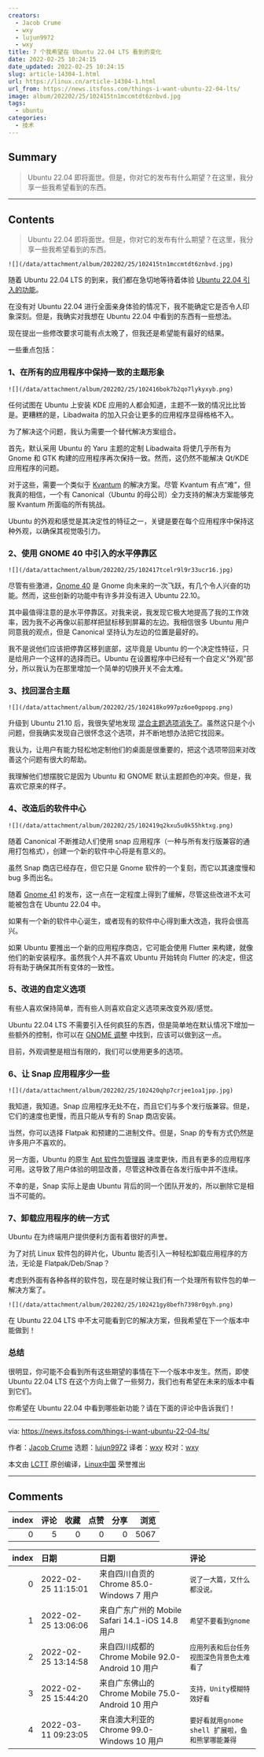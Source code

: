 ```yaml
---
creators:
  - Jacob Crume
  - wxy
  - lujun9972
  - wxy
title: 7 个我希望在 Ubuntu 22.04 LTS 看到的变化
date: 2022-02-25 10:24:15
date_updated: 2022-02-25 10:24:15
slug: article-14304-1.html
url: https://linux.cn/article-14304-1.html
url_from: https://news.itsfoss.com/things-i-want-ubuntu-22-04-lts/
image: album/202202/25/102415tn1mccmtdt6znbvd.jpg
tags:
  - ubuntu
categories:
  - 技术
---
```


## Summary

> Ubuntu 22.04 即将面世。但是，你对它的发布有什么期望？在这里，我分享一些我希望看到的东西。

***

<!-- more -->

## Contents

> 
> Ubuntu 22.04 即将面世。但是，你对它的发布有什么期望？在这里，我分享一些我希望看到的东西。
> 
> 
> 

`![](/data/attachment/album/202202/25/102415tn1mccmtdt6znbvd.jpg)`

随着 Ubuntu 22.04 LTS 的到来，我们都在急切地等待着体验 [Ubuntu 22.04 引入的功能](https://itsfoss.com/ubuntu-22-04-release-features/)。

在没有对 Ubuntu 22.04 进行全面亲身体验的情况下，我不能确定它是否令人印象深刻。但是，我确实对我想在 Ubuntu 22.04 中看到的东西有一些想法。

现在提出一些修改要求可能有点太晚了，但我还是希望能有最好的结果。

一些重点包括：

### 1、在所有的应用程序中保持一致的主题形象

`![](/data/attachment/album/202202/25/102416bok7b2qo7lykyxyb.png)`

任何试图在 Ubuntu 上安装 KDE 应用的人都会知道，主题不一致的情况比比皆是。更糟糕的是，Libadwaita 的加入只会让更多的应用程序显得格格不入。

为了解决这个问题，我认为需要一个替代解决方案组合。

首先，默认采用 Ubuntu 的 Yaru 主题的定制 Libadwaita 将使几乎所有为 Gnome 和 GTK 构建的应用程序再次保持一致。然而，这仍然不能解决 Qt/KDE 应用程序的问题。

对于这些，需要一个类似于 [Kvantum](https://github.com/tsujan/Kvantum) 的解决方案。尽管 Kvantum 有点“难”，但我真的相信，一个有 Canonical（Ubuntu 的母公司）全力支持的解决方案能够克服 Kvantum 所面临的所有挑战。

Ubuntu 的外观和感觉是其决定性的特征之一，关键是要在每个应用程序中保持这种外观，以确保其视觉吸引力。

### 2、使用 GNOME 40 中引入的水平停靠区

`![](/data/attachment/album/202202/25/102417tcelr9l9r33ucr16.jpg)`

尽管有些激进，[Gnome 40](https://news.itsfoss.com/gnome-40-release/) 是 Gnome 向未来的一次飞跃，有几个令人兴奋的功能。然而，这些创新的功能中有许多并没有进入 Ubuntu 22.10。

其中最值得注意的是水平停靠区。对我来说，我发现它极大地提高了我的工作效率，因为我不必再像以前那样把鼠标移到屏幕的左边。我相信很多 Ubuntu 用户同意我的观点，但是 Canonical 坚持认为左边的位置是最好的。

我不是说他们应该把停靠区移到底部，这毕竟是 Ubuntu 的一个决定性特征，只是给用户一个这样的选择而已。Ubuntu 在设置程序中已经有一个自定义“外观”部分，所以我认为在那里增加一个简单的切换开关不会太难。

### 3、找回混合主题

`![](/data/attachment/album/202202/25/102418ko997pz6oe0gpopg.png)`

升级到 Ubuntu 21.10 后，我很失望地发现 [混合主题选项消失了](https://news.itsfoss.com/ubuntu-21-10-theme-change/)。虽然这只是个小问题，但我确实发现自己很怀念这个选项，并不断地想办法把它找回来。

我认为，让用户有能力轻松地定制他们的桌面是很重要的，把这个选项带回来对改善这个问题有很大的帮助。

我理解他们想摆脱它是因为 Ubuntu 和 GNOME 默认主题颜色的冲突。但是，我喜欢它原来的样子。

### 4、改造后的软件中心

`![](/data/attachment/album/202202/25/102419q2kxu5u0k55hktxg.png)`

随着 Canonical 不断推动人们使用 snap 应用程序（一种与所有发行版兼容的通用打包格式），创建一个新的软件中心将是有意义的。

虽然 Snap 商店已经存在，但它只是 Gnome 软件的一个复刻，而它以其速度慢和 bug 多而出名。

随着 [Gnome 41](https://news.itsfoss.com/gnome-41-release/) 的发布，这一点在一定程度上得到了缓解，尽管这些改进不太可能被包含在 Ubuntu 22.04 中。

如果有一个新的软件中心诞生，或者现有的软件中心得到重大改造，我将会很高兴。

如果 Ubuntu 要推出一个新的应用程序商店，它可能会使用 Flutter 来构建，就像他们的新安装程序。虽然我个人并不喜欢 Ubuntu 开始转向 Flutter 的决定，但这将有助于确保其所有变体的一致性。

### 5、改进的自定义选项

有些人喜欢保持简单，而有些人则喜欢自定义选项来改变外观/感觉。

Ubuntu 22.04 LTS 不需要引入任何疯狂的东西，但是简单地在默认情况下增加一些额外的控制，你可以在 [GNOME 调整](https://itsfoss.com/gnome-tweak-tool/) 中找到，应该可以做到这一点。

目前，外观调整是相当有限的，我们可以使用更多的选项。

### 6、让 Snap 应用程序少一些

`![](/data/attachment/album/202202/25/102420qhp7crjee1oa1jpp.jpg)`

我知道，我知道。Snap 应用程序无处不在，而且它们与多个发行版兼容。但是，它们的速度也更慢，而且只能从专有的 Snap 商店安装。

当然，你可以选择 Flatpak 和预建的二进制文件。但是，Snap 的专有方式仍然是许多用户不喜欢的。

另一方面，Ubuntu 的原生 [Apt 软件包管理器](https://itsfoss.com/apt-command-guide/) 速度更快，而且有更多的应用程序可用。这导致了用户体验的明显改善，尽管这种改善在各发行版中并不连续。

不幸的是，Snap 实际上是由 Ubuntu 背后的同一个团队开发的，所以删除它是相当不可能的。

### 7、卸载应用程序的统一方式

Ubuntu 在为终端用户提供便利方面有着很好的声誉。

为了对抗 Linux 软件包的碎片化，Ubuntu 能否引入一种轻松卸载应用程序的方法，无论是 Flatpak/Deb/Snap？

考虑到外面有各种各样的软件包，现在是时候让我们有一个处理所有软件包的单一解决方案了。

`![](/data/attachment/album/202202/25/102421gy8befh7398r0gyh.png)`

在 Ubuntu 22.04 LTS 中不太可能看到它的解决方案，但我希望在下一个版本中能做到！

### 总结

很明显，你可能不会看到所有这些期望的事情在下一个版本中发生。然而，即使 Ubuntu 22.04 LTS 在这个方向上做了一些努力，我们也有希望在未来的版本中看到它们。

你希望在 Ubuntu 22.04 中看到哪些新功能？请在下面的评论中告诉我们！

---

via: <https://news.itsfoss.com/things-i-want-ubuntu-22-04-lts/>

作者：[Jacob Crume](https://news.itsfoss.com/author/jacob/) 选题：[lujun9972](https://github.com/lujun9972) 译者：[wxy](https://github.com/wxy) 校对：[wxy](https://github.com/wxy)

本文由 [LCTT](https://github.com/LCTT/TranslateProject) 原创编译，[Linux中国](https://linux.cn/) 荣誉推出

***

## Comments


|   index |   评论 |   收藏 |   点赞 |   分享 |   浏览 |
|--------:|-------:|-------:|-------:|-------:|-------:|
|       0 |      5 |      0 |      0 |      0 |   5067 |

|   index | 日期                | 日期                                              | 评论                                             |
|--------:|:--------------------|:--------------------------------------------------|:-------------------------------------------------|
|       0 | 2022-02-25 11:15:01 | 来自四川自贡的 Chrome 85.0-Windows 7 用户         | `说了一大篇，又什么都没说。`                     |
|       1 | 2022-02-25 13:06:06 | 来自广东广州的 Mobile Safari 14.1-iOS 14.8 用户   | `希望不要看到gnome`                              |
|       2 | 2022-02-25 13:14:58 | 来自四川成都的 Chrome Mobile 92.0-Android 10 用户 | `应用列表和后台任务视图深色背景色太难看了`       |
|       3 | 2022-02-25 15:44:20 | 来自广东佛山的 Chrome Mobile 75.0-Android 10 用户 | `支持，Unity模糊特效好看`                        |
|       4 | 2022-03-11 09:23:05 | 来自澳大利亚的 Chrome 99.0-Windows 10 用户        | `要好看就用gnome shell 扩展啦，鱼和熊掌哪能兼得` |
